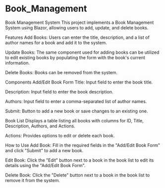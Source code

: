 # Book_Management
Book Management System
This project implements a Book Management System using Blazor, allowing users to add, update, and delete books.

Features
Add Books: Users can enter the title, description, and a list of author names for a book and add it to the system.

Update Books: The same component used for adding books can be utilized to edit existing books by populating the form with the book's current information.

Delete Books: Books can be removed from the system.

Components
Add/Edit Book Form
Title: Input field to enter the book title.

Description: Input field to enter the book description.

Authors: Input field to enter a comma-separated list of author names.

Submit: Button to add a new book or save changes to an existing one.

Book List
Displays a table listing all books with columns for ID, Title, Description, Authors, and Actions.

Actions: Provides options to edit or delete each book.

How to Use
Add Book: Fill in the required fields in the "Add/Edit Book Form" and click "Submit" to add a new book.

Edit Book: Click the "Edit" button next to a book in the book list to edit its details using the "Add/Edit Book Form".

Delete Book: Click the "Delete" button next to a book in the book list to remove it from the system.
